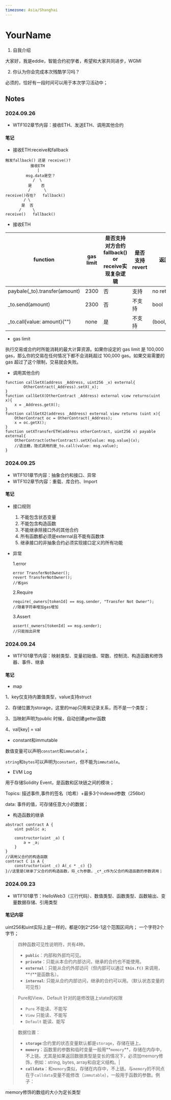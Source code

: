 ```yaml
---
timezone: Asia/Shanghai
---
```


# YourName

1. 自我介绍

大家好，我是eddie，智能合约初学者，希望和大家共同进步，WGMI

2. 你认为你会完成本次残酷学习吗？

必须的，恰好有一段时间可以用于本次学习活动中；
   
## Notes
<!-- Content_START -->

### 2024.09.26

- WTF102章节内容：接收ETH、发送ETH、调用其他合约

#### 笔记

- 接收ETH:receive和fallback

```solidity
触发fallback() 还是 receive()?
           接收ETH
              |
         msg.data是空？
            /  \
          是    否
          /      \
receive()存在?   fallback()
        / \
       是  否
      /     \
receive()   fallback()
```

- 接收ETH

| function | gas limit | 是否支持对方合约fallback() or receive实现复杂逻辑 | 是否支持revert | 返回值 |
| --- | --- | --- | --- | --- |
|  paybale(_to).transfer(amount) | 2300 | 否 | 支持 | no returns |
| _to.send(amount) | 2300 | 否 | 不支持 | bool |
| _to.call{value: amount}("") | none | 是 | 不支持 | (bool,bytes) |

- gas limit

执行交易或合约时所能消耗的最大计算资源。如果你设定的 gas limit 是 100,000 gas，那么你的交易在任何情况下都不会消耗超过 100,000 gas。如果交易需要的 gas 超过了这个限制，交易就会失败。

- 调用其他合约

```solidity
function callSetX(address _Address, uint256 _x) external{
        OtherContract(_Address).setX(_x);
}
function callGetX(OtherContract _Address) external view returns(uint x){
    x = _Address.getX();
}
function callGetX2(address _Address) external view returns (uint x){
    OtherContract oc = OtherContract(_Address);
    x = oc.getX();
}
function setXTransferETH(address otherContract, uint256 x) payable external{
    OtherContract(otherContract).setX{value: msg.value}(x);
    //语法糖，隐式调用的是_to.call(value: msg.value);
}
```

### 2024.09.25
- WTF101章节内容：抽象合约和接口、异常
- WTF102章节内容：重载、库合约、Import

#### 笔记

- 接口规则
    1. 不能包含状态变量
    2. 不能包含构造函数
    3. 不能继承除接口外的其他合约
    4. 所有函数都必须是external且不能有函数体
    5. 继承接口的非抽象合约必须实现接口定义的所有功能
- 异常

  1.error
    
    ```solidity
    error TransferNotOwner();
    revert TransferNotOwner();
    //省gas
    ```
    
    2.Require
    
    ```solidity
    require(_owners[tokenId] == msg.sender, "Transfer Not Owner");
    //随着字符串增加gas增加
    ```
    
    3.Assert
    
    ```solidity
    assert(_owners[tokenId] == msg.sender);
    //只能抛出异常
    ```

### 2024.09.24
- WTF101章节内容：映射类型、变量初始值、常数、控制流、构造函数和修饰器、事件、继承
#### 笔记

- map
  
1、key仅支持内置值类型，value支持struct

2、存储位置为storage，这里的map只用来记录关系，而不是一个类型；

3、当映射声明为public 时候，自动创建getter函数

4、val[key] = val

- constant和immutable

数值变量可以声明`constant`和`immutable`；

`string`和`bytes`可以声明为`constant`，但不能为`immutable`。
- EVM Log

用于存储Solidity Event，是函数和区块链之间的模块；

Topics: 描述事件,事件的签名（哈希）+最多3个indexed参数（256bit）

data: 事件的值，可存储任意大小的数据；
- 构造函数的继承

```Solidity
abstract contract A {
    uint public a;

    constructor(uint _a) {
        a = _a;
    }
}
//调用父合约的构造函数
contract C is A {
	constructor(uint _c) A(_c * _c) {}
}//这里是C继承了父合约的构造函数，将_c为参数，_c*_c作为父合约构造函数的参数调用；
```

### 2024.09.23
- WTF101章节：HelloWeb3（三行代码）、数值类型、函数类型、函数输出、变量数据存储、引用类型
#### 笔记内容
uint256和uint实际上是一样的，都是0到2^256-1这个范围区间内；
一个字符2个字节；

> 四种函数可见性说明符，共有4种。
> 
> - **`public`**：内部和外部均可见。
> - **`private`**：只能从本合约内部访问，继承的合约也不能使用。
> - **`external`**：只能从合约外部访问（但内部可以通过 **`this.f()`** 来调用，**`f`**是函数名）。
> - **`internal`**: 只能从合约内部访问，继承的合约可以用。（默认状态变量的可见性）

> Pure和View、Default
> 针对的是修改链上state的权限
> - `Pure` 不能读、不能写
> - `View` 只能读、不能写
> - `Default` 能读、能写

> 数据位置：
> 
> - **`storage`**:合约里的状态变量默认都是`storage`，存储在链上。
> - **`memory`**：函数里的参数和临时变量一般用**`memory`**，存储在内存中，不上链。尤其是如果返回数据类型是变长的情况下，必须加memory修饰，例如：string, bytes, array和自定义结构。|
> - **`calldata`**：和`memory`类似，存储在内存中，不上链。与`memory`的不同点在于`calldata`变量不能修改（`immutable`），一般用于函数的参数。例子：

memory修饰的数组的大小为定长类型


<!-- Content_END -->
